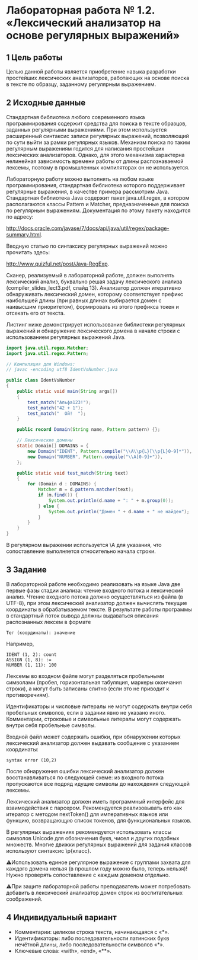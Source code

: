 # Лабораторная работа № 1.2. «Лексический анализатор на основе регулярных выражений»

## 1 Цель работы

Целью данной работы является приобретение навыка разработки простейших лексических анализаторов, работающих на основе поиска в тексте по образцу, заданному регулярным выражением.

## 2 Исходные данные

Стандартная библиотека любого современного языка программирования содержит средства для поиска в тексте образцов, заданных регулярными выражениями. При этом используется расширенный синтаксис записи регулярных выражений, позволяющий по сути выйти за рамки регулярных языков. Механизм поиска по таким регулярным выражениям годится для написания простейших лексических анализаторов. Однако, для этого механизма характерна нелинейная зависимость времени работы от длины распознаваемой лексемы, поэтому в промышленных компиляторах он не используется.

Лабораторную работу можно выполнять на любом языке программирования, стандартная библиотека которого поддерживает регулярные выражения, в качестве примера рассмотрим Java. Стандартная библиотека Java содержит пакет java.util.regex, в котором располагаются классы Pattern и Matcher, предназначенные для поиска по регулярным выражениям. Документация по этому пакету находится по адресу:

http://docs.oracle.com/javase/7/docs/api/java/util/regex/package-summary.html.

Вводную статью по синтаксису регулярных выражений можно прочитать здесь:

http://www.quizful.net/post/Java-RegExp.

Сканер, реализуемый в лабораторной работе, должен выполнять лексический анализ, буквально решая задачу лексического анализа (compiler_slides_lect3.pdf, слайд 13). Анализатор должен итеративно обнаруживать лексический домен, которому соответствует префикс наибольшей длины (при равных длинах выбирается домен с наивысшим приоритетом), формировать из этого префикса токен и отсекать его от текста.

Листинг ниже демонстрирует использование библиотеки регулярных выражений и обнаружение лексического домена в начале строки с использованием регулярных выражений Java.

```java
import java.util.regex.Matcher;
import java.util.regex.Pattern;

// Компиляция для Windows:
// javac -encoding utf8 IdentVsNumber.java

public class IdentVsNumber
{
    public static void main(String args[])
    {
        test_match("Альфа123!");
        test_match("42 + 1");
        test_match("  Ой!  ");
    }

    public record Domain(String name, Pattern pattern) {};

    // Лексические домены
    static Domain[] DOMAINS = {
        new Domain("IDENT", Pattern.compile("\\A\\p{L}[\\p{L}0-9]*")),
        new Domain("NUMBER", Pattern.compile("\\A[0-9]+")),
    };

    public static void test_match(String text)
    {
        for (Domain d : DOMAINS) {
            Matcher m = d.pattern.matcher(text);
            if (m.find()) {
                System.out.println(d.name + ": " + m.group(0));
            } else {
                System.out.println("Домен " + d.name + " не найден");
            }
        }
    }
}
```

В регулярном выражении используется \A для указания, что сопоставление выполняется относительно начала строки.

## 3 Задание

В лабораторной работе необходимо реализовать на языке Java две первые фазы стадии анализа: чтение входного потока и лексический анализ. Чтение входного потока должно осуществляться из файла (в UTF-8), при этом лексический анализатор должен вычислять текущие координаты в обрабатываемом тексте. В результате работы программы в стандартный поток вывода должны выдаваться описания распознанных лексем в формате

```
Тег (координаты): значение
```

Например,

```
IDENT (1, 2): count
ASSIGN (1, 8): :=
NUMBER (1, 11): 100
```

Лексемы во входном файле могут разделяться пробельными символами (пробел, горизонтальная табуляция, маркеры окончания строки), а могут быть записаны слитно (если это не приводит к противоречиям).

Идентификаторы и числовые литералы не могут содержать внутри себя пробельных символов, если в задании явно не указано иного. Комментарии, строковые и символьные литералы могут содержать внутри себя пробельные символы.

Входной файл может содержать ошибки, при обнаружении которых лексический анализатор должен выдавать сообщение с указанием координаты:

```
syntax error (10,2)
```

После обнаружения ошибки лексический анализатор должен восстанавливаться по следующей схеме: из входного потока пропускаются все подряд идущие символы до нахождения следующей лексемы.

Лексический анализатор должен иметь программный интерфейс для взаимодействия с парсером. Рекомендуется реализовывать его как итератор с методом nextToken() для императивных языков или функцию, возвращающую список токенов, для функциональных языков.

В регулярных выражениях рекомендуется использовать классы символов Unicode для обозначения букв, чисел и других подобных множеств. Многие движки регулярных выражений для задания классов используют синтаксис \p{класс}.

⚠Использовать единое регулярное выражение с группами захвата для каждого домена нельзя (в прошлом году можно было, теперь нельзя)! Нужно проверять сопоставление с каждым доменом отдельно.

⚠При защите лабораторной работы преподаватель может потребовать добавить в лексический анализатор домен строк из воспитательных соображений.

## 4 Индивидуальный вариант

- Комментарии: целиком строка текста, начинающаяся с «\*».
- Идентификаторы: либо последовательности латинских букв нечётной длины, либо последовательности символов «\*».
- Ключевые слова: «with», «end», «\*\*».

